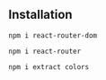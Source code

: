 ## Installation
```
npm i react-router-dom
```
```
npm i react-router
```

```
npm i extract colors
```